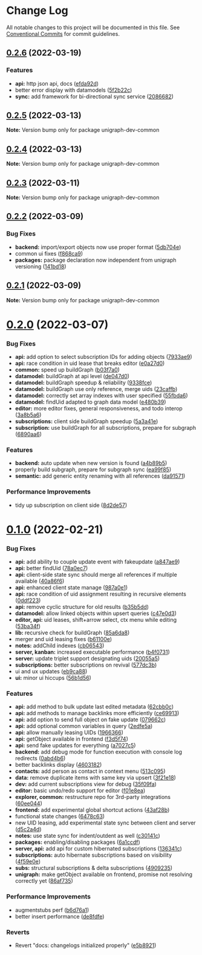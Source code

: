 # Change Log

All notable changes to this project will be documented in this file.
See [Conventional Commits](https://conventionalcommits.org) for commit guidelines.

## [0.2.6](https://github.com/unigraph-dev/unigraph-dev/compare/v0.2.5...v0.2.6) (2022-03-19)


### Features

* **api:** http json api, docs ([efda92d](https://github.com/unigraph-dev/unigraph-dev/commit/efda92dcd97ab387585be61525b5558f750afbfe))
* better error display with datamodels ([5f2b22c](https://github.com/unigraph-dev/unigraph-dev/commit/5f2b22c911f806e2de6a9f79eee990ff913d3f4d))
* **sync:** add framework for bi-directional sync service ([2086682](https://github.com/unigraph-dev/unigraph-dev/commit/208668241d76e98b5e545b88553d6796222beda3))





## [0.2.5](https://github.com/unigraph-dev/unigraph-dev/compare/v0.2.4...v0.2.5) (2022-03-13)

**Note:** Version bump only for package unigraph-dev-common





## [0.2.4](https://github.com/unigraph-dev/unigraph-dev/compare/v0.2.3...v0.2.4) (2022-03-13)

**Note:** Version bump only for package unigraph-dev-common





## [0.2.3](https://github.com/unigraph-dev/unigraph-dev/compare/v0.2.2...v0.2.3) (2022-03-11)

**Note:** Version bump only for package unigraph-dev-common





## [0.2.2](https://github.com/unigraph-dev/unigraph-dev/compare/v0.2.1...v0.2.2) (2022-03-09)


### Bug Fixes

* **backend:** import/export objects now use proper format ([5db704e](https://github.com/unigraph-dev/unigraph-dev/commit/5db704e876fe639739106bd628cd6b57864c0be4))
* common ui fixes ([f868ca9](https://github.com/unigraph-dev/unigraph-dev/commit/f868ca98236deb641f9bf950cd7979ba50464116))
* **packages:** package declaration now independent from unigraph versioning ([141bd18](https://github.com/unigraph-dev/unigraph-dev/commit/141bd18adb1734db6b3d0280e0bd1104feca1adf))





## [0.2.1](https://github.com/unigraph-dev/unigraph-dev/compare/v0.2.0...v0.2.1) (2022-03-09)

**Note:** Version bump only for package unigraph-dev-common





# [0.2.0](https://github.com/unigraph-dev/unigraph-dev/compare/v0.1.0...v0.2.0) (2022-03-07)


### Bug Fixes

* **api:** add option to select subscription IDs for adding objects ([7933ae9](https://github.com/unigraph-dev/unigraph-dev/commit/7933ae92bc24769b5f9c4c1d837af105b342f5d8))
* **api:** race condition in uid lease that breaks editor ([e0a27d0](https://github.com/unigraph-dev/unigraph-dev/commit/e0a27d0c22108ce00da4224b03af0cdd2470750f))
* **common:** speed up buildGraph ([b03f7a0](https://github.com/unigraph-dev/unigraph-dev/commit/b03f7a08250f5f4025501ff071de141d571f8d5a))
* **datamodel:** buildGraph at api level ([de047d0](https://github.com/unigraph-dev/unigraph-dev/commit/de047d0988a4e872ce9000b6a90ef4931236c0d5))
* **datamodel:** buildGraph speedup & reliability ([9338fce](https://github.com/unigraph-dev/unigraph-dev/commit/9338fcec23e8e888ee5e2013fa7ebb692de18b46))
* **datamodel:** buildGraph use only reference, merge uids ([23caffb](https://github.com/unigraph-dev/unigraph-dev/commit/23caffbea31e1c336b91f0187e0cb4b2db4f2c53))
* **datamodel:** correctly set array indexes with user specified ([55fbda6](https://github.com/unigraph-dev/unigraph-dev/commit/55fbda6206fd7d967f0cf12f6a69adad790d9f68))
* **datamodel:** findUid adapted to graph data model ([e480b39](https://github.com/unigraph-dev/unigraph-dev/commit/e480b391e402a3ea5f57f36529185df6465b63e2))
* **editor:** more editor fixes, general responsiveness, and todo interop ([3a8b5a6](https://github.com/unigraph-dev/unigraph-dev/commit/3a8b5a67b522390356a29f9484bc1b6c92979e7f))
* **subscriptions:** client side buildGraph speedup ([5a3a41e](https://github.com/unigraph-dev/unigraph-dev/commit/5a3a41ebcded3747b931863ab5b62ef6d0cb3cf4))
* **subscription:** use buildGraph for all subscriptions, prepare for subgraph ([6890aa6](https://github.com/unigraph-dev/unigraph-dev/commit/6890aa604b68d15a04b6108ef975647f693ead4d))


### Features

* **backend:** auto update when new version is found ([a4b89b5](https://github.com/unigraph-dev/unigraph-dev/commit/a4b89b5441f71de250320fc7e42f697569b34838))
* properly build subgraph, prepare for subgraph sync ([ea99f85](https://github.com/unigraph-dev/unigraph-dev/commit/ea99f85282f6b72d8403e17998b52c80a042338e))
* **semantic:** add generic entity renaming with all references ([da91571](https://github.com/unigraph-dev/unigraph-dev/commit/da915716e0a952dcc914987d950c8c6483e7e265))


### Performance Improvements

* tidy up subscription on client side ([8d2de57](https://github.com/unigraph-dev/unigraph-dev/commit/8d2de5727a81cd0d7715100200a5d2b982cf7d57))





# [0.1.0](https://github.com/unigraph-dev/unigraph-dev/compare/v0.1.10...v0.1.0) (2022-02-21)


### Bug Fixes

* **api:** add ability to couple update event with fakeupdate ([a847ae9](https://github.com/unigraph-dev/unigraph-dev/commit/a847ae9220453a5ed5316224811e24f9a86558bd))
* **api:** better findUid ([78a0ec7](https://github.com/unigraph-dev/unigraph-dev/commit/78a0ec7d5b0b3d0cb0fcda14c2921912a41a3fb2))
* **api:** client-side state sync should merge all references if multiple available ([40a86f6](https://github.com/unigraph-dev/unigraph-dev/commit/40a86f6f853a343e127c703b38d6f1a9afc3e825))
* **api:** enhanced client state manage ([987a0e1](https://github.com/unigraph-dev/unigraph-dev/commit/987a0e164a3385f478db94ac5df33e522e30380a))
* **api:** race condition of uid assignment resulting in recursive elements ([0ddf223](https://github.com/unigraph-dev/unigraph-dev/commit/0ddf2230ac012fe6aeb5ccc9632cd53080a862a9))
* **api:** remove cyclic structure for old results ([b35b5dd](https://github.com/unigraph-dev/unigraph-dev/commit/b35b5dd7950ed4ba021c971ace5c141bf3cd4539))
* **datamodel:** allow linked objects within upsert queries ([c47e0d3](https://github.com/unigraph-dev/unigraph-dev/commit/c47e0d3863c059e2e3fddd3d00cce19fcea53761))
* **editor, api:** uid leases, shift+arrow select, ctx menu while editing ([53ba34f](https://github.com/unigraph-dev/unigraph-dev/commit/53ba34f17f883c02495dc88cd3000fee022dc191))
* **lib:** recursive check for buildGraph ([85a6da8](https://github.com/unigraph-dev/unigraph-dev/commit/85a6da8740959839468f1372768ca6349d3de8d0))
* merger and uid leasing fixes ([b61100e](https://github.com/unigraph-dev/unigraph-dev/commit/b61100ed74bc32ee6844073c4bb050a9a4abe975))
* **notes:** addChild indexes ([cb06543](https://github.com/unigraph-dev/unigraph-dev/commit/cb06543bdf45a022731f371f19d12dac02db42cb))
* **server, kanban:** increased executable performance ([b4f0731](https://github.com/unigraph-dev/unigraph-dev/commit/b4f0731dca1d94a6c909506b208f5ede47f86684))
* **server:** update triplet support designating uids ([20055a5](https://github.com/unigraph-dev/unigraph-dev/commit/20055a5e6ea48045782dbb5f926223ac0608da7f))
* **subscriptions:** better subscriptions on revival ([577dc3b](https://github.com/unigraph-dev/unigraph-dev/commit/577dc3ba6872a4f115f06a22bbf23d6e327839a3))
* ui and ux updates ([eb9ca88](https://github.com/unigraph-dev/unigraph-dev/commit/eb9ca8887ec61d9d2d097dc9cfd759a5847cb9f1))
* **ui:** minor ui hiccups ([56b1d56](https://github.com/unigraph-dev/unigraph-dev/commit/56b1d56113fe34b30897eda29d221528d89019dd))


### Features

* **api:** add method to bulk update last edited metadata ([62cbb0c](https://github.com/unigraph-dev/unigraph-dev/commit/62cbb0c6db9e69c984bb41ea201cc9ce19af972c))
* **api:** add methods to manage backlinks more efficiently ([ce69913](https://github.com/unigraph-dev/unigraph-dev/commit/ce69913a6090c9bd739820ad255ae36afe2cb1c3))
* **api:** add option to send full object on fake update ([079662c](https://github.com/unigraph-dev/unigraph-dev/commit/079662c0b76bfcc2524a25bc04c39f484edd770a))
* **api:** add optional common variables in query ([2edfe5a](https://github.com/unigraph-dev/unigraph-dev/commit/2edfe5a584567ba44e8938e83ba6826dd07d8e87))
* **api:** allow manually leasing UIDs ([1966366](https://github.com/unigraph-dev/unigraph-dev/commit/19663669ca30272acfce37bfcc25d4dd2746e14d))
* **api:** getObject available in frontend ([f3d5f74](https://github.com/unigraph-dev/unigraph-dev/commit/f3d5f74e223ed3e948e05d4e3253fdcb07a52a75))
* **api:** send fake updates for everything ([a7027c5](https://github.com/unigraph-dev/unigraph-dev/commit/a7027c51aee8ad2b8fd0aed1234a53cee1058824))
* **backend:** add debug mode for function execution with console log redirects ([0abd4b6](https://github.com/unigraph-dev/unigraph-dev/commit/0abd4b65e3a0689c91bb6423c0a5d51e0d51fe46))
* better backlinks display ([4603182](https://github.com/unigraph-dev/unigraph-dev/commit/460318271e48209b59290a5d9ec23c9d76faf2f5))
* **contacts:** add person as contact in context menu ([513c095](https://github.com/unigraph-dev/unigraph-dev/commit/513c095dad27aeaac06f7c5c0737c14e2ccf4e27))
* **data:** remove duplicate items with same key via upsert ([3f21e18](https://github.com/unigraph-dev/unigraph-dev/commit/3f21e18f9a3d8645cb071dbebdc94e9c34517065))
* **dev:** add current subscriptions view for debug ([35f09fa](https://github.com/unigraph-dev/unigraph-dev/commit/35f09fa1eb2ab8a1272266198b47168180d5a287))
* **editor:** basic undo/redo support for editor ([f01e8ea](https://github.com/unigraph-dev/unigraph-dev/commit/f01e8eaaa697b5681989c10940eadd6971345519))
* **explorer, common:** restructure repo for 3rd-party integrations ([60ee044](https://github.com/unigraph-dev/unigraph-dev/commit/60ee0440e104163a280a6bbf6ecafeaf74f30945))
* **frontend:** add experimental global shortcut actions ([43af28b](https://github.com/unigraph-dev/unigraph-dev/commit/43af28bafa8eee049fdad74eb1c34a663cdc9c23))
* functional state changes ([6478c63](https://github.com/unigraph-dev/unigraph-dev/commit/6478c634dee4202dca489d5e691ad4762f0455fe))
* new UID leasing, add experimental state sync between client and server ([d5c2a4d](https://github.com/unigraph-dev/unigraph-dev/commit/d5c2a4de9afe27bf1fc6272ead6cfd0367ddf549))
* **notes:** use state sync for indent/outdent as well ([c30141c](https://github.com/unigraph-dev/unigraph-dev/commit/c30141c2207af37123d1ff9945c177019781a573))
* **packages:** enabling/disabling packages ([6a1ccdf](https://github.com/unigraph-dev/unigraph-dev/commit/6a1ccdf91bd2a5575330452a59a4ddc4e81307dd))
* **server, api:** add api for custom hibernated subscriptions ([136341c](https://github.com/unigraph-dev/unigraph-dev/commit/136341cce7e4808109de6f9ade4f937e1cdac918))
* **subscriptions:** auto hibernate subscriptions based on visibility ([4f59e0e](https://github.com/unigraph-dev/unigraph-dev/commit/4f59e0e20c28c457b94c6a8076e4f84e9fae0443))
* **subs:** structural subscriptions & delta subscriptions ([4909235](https://github.com/unigraph-dev/unigraph-dev/commit/49092354bf86b1235796aedd137c5b07506d2c25))
* **unigraph:** make getObject available on frontend, promise not resolving correctly yet ([86af735](https://github.com/unigraph-dev/unigraph-dev/commit/86af735fc1f385090f5f182e85ab480b94bc5d91))


### Performance Improvements

* augmentstubs perf ([b6d76a1](https://github.com/unigraph-dev/unigraph-dev/commit/b6d76a1b42f81dc68af6ed131aca24dd06c5fe17))
* better insert performance ([de8fdfe](https://github.com/unigraph-dev/unigraph-dev/commit/de8fdfeae1b38d42e498392058cd446e889ba760))


### Reverts

* Revert "docs: changelogs initialized properly" ([e5b8921](https://github.com/unigraph-dev/unigraph-dev/commit/e5b89215d19fb7478cd76898e6473544f21c773e))
